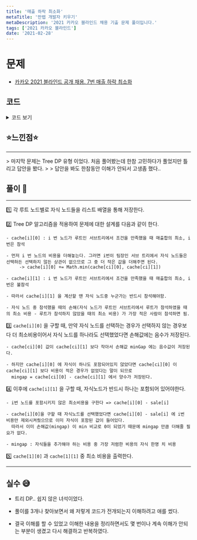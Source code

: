 ```yaml
---
title: '매출 하락 최소화'
metaTitle: '만렙 개발자 키우기'
metaDescription: '2021 카카오 블라인드 채용 기출 문제 풀이입니다.'
tags: ['2021 카카오 블라인드']
date: '2021-02-28'
---
```


# 문제
- [카카오 2021 블라인드 공개 채용. 7번 매출 하락 최소화](https://programmers.co.kr/learn/courses/30/lessons/72416#)

## 코드

<details><summary> 코드 보기 </summary>

``` java
import java.util.ArrayList;
import java.util.Arrays;
import java.util.List;

class Team{
    int upTeam = -1, downTeam = -1;
    boolean hasTeam = false;

    public Team(int upTeam, int downTeam) {
        this.upTeam = upTeam;
        this.downTeam = downTeam;
    }
}

class Solution {
    static List<Integer> adj[] = new ArrayList[300005], sales;
    static int links[][], INF = 987654321;
    static int cache[][] = new int[300005][2];
    public static int solution(int[] Sales, int[][] Links) {
        int n = Sales.length;
        sales = new ArrayList<>();
        links = Links;
        sales.add(0);
        for (int i = 1; i <= n; i++) {
            adj[i] = new ArrayList<>();
        }
        for (int sale : Sales) sales.add(sale);
        for (int[] link : links)
            adj[link[0]].add(link[1]);
        dfs(1);
        return Math.min(cache[1][0], cache[1][1]);
    }

    private static void dfs(int cur) {
        // cache[cur][0] : cur 번째 노드가 참석하였을 때의 매출합의 최쇠
        // cache[cur][1] : cur 번째 노드가 참석하지 않았을 때의 매출합의 최쇠

        // leaf 노드이면 더 이상 구할 수 없음
        if(adj[cur].isEmpty()){
            cache[cur][0] = sales.get(cur);
            cache[cur][1] = 0;
            return;
        }

        int minGap = INF;
        cache[cur][0] = sales.get(cur);
        for (Integer x : adj[cur]) {
            dfs(x);
            cache[cur][0] += Math.min(cache[x][0], cache[x][1]);
            minGap = Math.min(minGap, cache[x][0] - cache[x][1]);
        }
        if(minGap < 0) minGap = 0;
        cache[cur][1] = cache[cur][0] - sales.get(cur) + minGap;
    }

    public static void main(String[] args) {
        int sales[] = {14, 17, 15, 18, 19, 14, 13, 16, 28, 17};
        int links[][] = {
            {10, 8},
            {1, 9},
            {9, 7},
            {5, 4},
            {1, 5},
            {5, 10},
            {10, 6},
            {1, 3},
            {10, 2}
        };
        int sales2[] = {5, 6, 5, 3, 4};
        int links2[][] = {{2,3}, {1,4}, {2,5}, {1,2}};

        int sales3[] ={5, 6, 5, 1, 4};
        int links3[][] = {{2,3}, {1,4}, {2,5}, {1,2}};

        int sales4[] ={10, 10, 1, 1};
        int links4[][] = {{3, 2}, {4, 3}, {1, 4}};
        System.out.println(solution(sales, links));
        System.out.println(solution(sales2, links2));
        System.out.println(solution(sales3, links3));
        System.out.println(solution(sales4, links4));
    }
}
```

</details>

## ⭐️느낀점⭐️
<hr/>
> 마지막 문제는 Tree DP 유형 이었다. 처음 풀어봤는데 한참 고민하다가 풀었지만 틀리고 답안을 봤다.
>
> 답안을 봐도 한참동안 이해가 안되서 고생좀 했다..



## 풀이 📣
<hr/>

1️⃣ 각 루트 노드별로 자식 노드들을 리스트 배열을 통해 저장한다.


2️⃣ Tree DP 알고리즘을 적용하여 문제에 대한 설계를 다음과 같이 한다.

    - cache[i][0] : i 번 노드가 루트인 서브트리에서 조건을 만족했을 때 매출합의 최소, i번은 참석

    - 먼저 i 번 노드의 비용을 더해놓는다. 그러면 i번이 팀장인 서브 트리에서 자식 노드들은 선택하든 선택하지 않든 상관이 없으므로 그 중 더 작은 값을 더해주면 된다.
         -> cache[i][0] += Math.min(cache[ci][0], cache[ci][1])

    - cache[i][1] : i 번 노드가 루트인 서브트리에서 조건을 만족했을 때 매출합의 최소, i번은 불참석

    - 따라서 cache[i][1] 을 계산할 땐 자식 노드중 누군가는 반드시 참석해야함.

    - 자식 노드 중 참석했을 때의 손해(자식 노드가 루트인 서브트리에서 루트가 참석하였을 때의 최소 비용 - 루트가 참석하지 않았을 때의 최소 비용) 가 가장 적은 사람이 참석하면 됨.


3️⃣ `cache[i][0]` 을 구할 때, 만약 자식 노드를 선택하는 경우가 선택하지 않는 경우보다 더 최소비용이어서 자식 노드를 하나라도 선택했었다면 손해값에는 음수가 저장된다.

    - cache[ci][0] 값이 cache[ci][1] 보다 작아서 손해값 minGap 에는 음수값이 저장된다.

    - 하지만 cache[i][0] 에 자식이 하나도 포함되어있지 않았다면 cache[ci][0] 이 cache[ci][1] 보다 비용이 적은 경우가 없었다는 말이 되므로
      mingap = cache[ci][0] - cache[ci][1] 에서 양수가 저장된다.


4️⃣ 이후에 `cache[i][1]` 을 구할 때, 자식노드가 반드시 하나는 포함되어 있어야한다.

    - i번 노드를 포함시키지 않은 최소비용을 구한다 => cache[i][0] - sale[i]

    - cache[i][0]을 구할 때 자식노드를 선택했었다면 cache[i][0] - sale[i] 에 i번 비용만 제외시켜줬으므로 이미 자식이 포함된 값이 들어있다.
      따라서 이미 손해값(mingap) 이 min 비교로 0이 되었기 때문에 mingap 만큼 더해줄 필요가 없다.

    - mingap : 자식들을 추가해야 하는 비용 중 가장 저렴한 비용의 자식 한명 치 비용


5️⃣ `cache[1][0]` 과 `cache[1][1]` 중 최소 비용을 출력한다.

<hr/>

## 실수 😅
- 트리 DP.. 쉽지 않은 녀석이었다.

- 풀이를 3개나 찾아보면서 왜 저렇게 코드가 전개되는지 이해하려고 애를 썼다.

- 결국 이해를 할 수 있었고 이해한 내용을 정리하면서도 몇 번이나 계속 이해가 안되는 부분이 생겼고 다시 해결하고 반복하였다.

